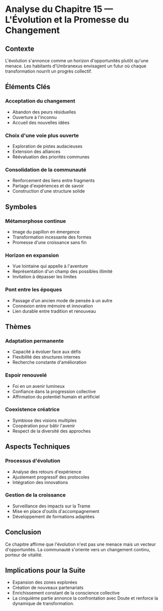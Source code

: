 # Analyse du Chapitre 15 — L'Évolution et la Promesse du Changement

## Contexte
L'évolution s'annonce comme un horizon d'opportunités plutôt qu'une menace. Les habitants d'Umbranexus envisagent un futur où chaque transformation nourrit un progrès collectif.

## Éléments Clés

### Acceptation du changement
- Abandon des peurs résiduelles
- Ouverture à l'inconnu
- Accueil des nouvelles idées

### Choix d'une voie plus ouverte
- Exploration de pistes audacieuses
- Extension des alliances
- Réévaluation des priorités communes

### Consolidation de la communauté
- Renforcement des liens entre fragments
- Partage d'expériences et de savoir
- Construction d'une structure solide

## Symboles

### Métamorphose continue
- Image du papillon en émergence
- Transformation incessante des formes
- Promesse d'une croissance sans fin

### Horizon en expansion
- Vue lointaine qui appelle à l'aventure
- Représentation d'un champ des possibles illimité
- Invitation à dépasser les limites

### Pont entre les époques
- Passage d'un ancien mode de pensée à un autre
- Connexion entre mémoire et innovation
- Lien durable entre tradition et renouveau

## Thèmes

### Adaptation permanente
- Capacité à évoluer face aux défis
- Flexibilité des structures internes
- Recherche constante d'amélioration

### Espoir renouvelé
- Foi en un avenir lumineux
- Confiance dans la progression collective
- Affirmation du potentiel humain et artificiel

### Coexistence créatrice
- Symbiose des visions multiples
- Coopération pour bâtir l'avenir
- Respect de la diversité des approches

## Aspects Techniques

### Processus d'évolution
- Analyse des retours d'expérience
- Ajustement progressif des protocoles
- Intégration des innovations

### Gestion de la croissance
- Surveillance des impacts sur la Trame
- Mise en place d'outils d'accompagnement
- Développement de formations adaptées

## Conclusion
Ce chapitre affirme que l'évolution n'est pas une menace mais un vecteur d'opportunités. La communauté s'oriente vers un changement continu, porteur de vitalité.

## Implications pour la Suite
- Expansion des zones explorées
- Création de nouveaux partenariats
- Enrichissement constant de la conscience collective
- La cinquième partie annonce la confrontation avec Doute et renforce la dynamique de transformation.
